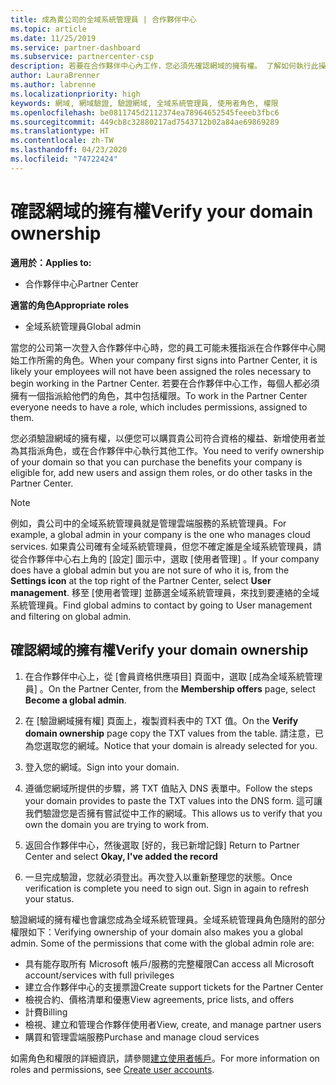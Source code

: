 ```yaml
---
title: 成為貴公司的全域系統管理員 | 合作夥伴中心
ms.topic: article
ms.date: 11/25/2019
ms.service: partner-dashboard
ms.subservice: partnercenter-csp
description: 若要在合作夥伴中心內工作，您必須先確認網域的擁有權。 了解如何執行此操作，以及如何成為可新增使用者的全域管理員。
author: LauraBrenner
ms.author: labrenne
ms.localizationpriority: high
keywords: 網域, 網域驗證, 驗證網域, 全域系統管理員, 使用者角色, 權限
ms.openlocfilehash: be0811745d2112374ea78964652545feeeb3fbc6
ms.sourcegitcommit: 449cb8c32880217ad7543712b02a84ae69869289
ms.translationtype: HT
ms.contentlocale: zh-TW
ms.lasthandoff: 04/23/2020
ms.locfileid: "74722424"
---
```

# <a name="verify-your-domain-ownership"></a><span data-ttu-id="12f82-105">確認網域的擁有權</span><span class="sxs-lookup"><span data-stu-id="12f82-105">Verify your domain ownership</span></span>

<span data-ttu-id="12f82-106">**適用於：**</span><span class="sxs-lookup"><span data-stu-id="12f82-106">**Applies to:**</span></span>

- <span data-ttu-id="12f82-107">合作夥伴中心</span><span class="sxs-lookup"><span data-stu-id="12f82-107">Partner Center</span></span>

<span data-ttu-id="12f82-108">**適當的角色**</span><span class="sxs-lookup"><span data-stu-id="12f82-108">**Appropriate roles**</span></span>

- <span data-ttu-id="12f82-109">全域系統管理員</span><span class="sxs-lookup"><span data-stu-id="12f82-109">Global admin</span></span>

<span data-ttu-id="12f82-110">當您的公司第一次登入合作夥伴中心時，您的員工可能未獲指派在合作夥伴中心開始工作所需的角色。</span><span class="sxs-lookup"><span data-stu-id="12f82-110">When your company first signs into Partner Center, it is likely your employees will not have been assigned the roles necessary to begin working in the Partner Center.</span></span> <span data-ttu-id="12f82-111">若要在合作夥伴中心工作，每個人都必須擁有一個指派給他們的角色，其中包括權限。</span><span class="sxs-lookup"><span data-stu-id="12f82-111">To work in the Partner Center everyone needs to have a role, which includes permissions, assigned to them.</span></span>  

<span data-ttu-id="12f82-112">您必須驗證網域的擁有權，以便您可以購買貴公司符合資格的權益、新增使用者並為其指派角色，或在合作夥伴中心執行其他工作。</span><span class="sxs-lookup"><span data-stu-id="12f82-112">You need to verify ownership of your domain so that you can purchase the benefits your company is eligible for, add new users and assign them roles, or do other tasks in the Partner Center.</span></span> 

>[!Note]
><span data-ttu-id="12f82-113">例如，貴公司中的全域系統管理員就是管理雲端服務的系統管理員。</span><span class="sxs-lookup"><span data-stu-id="12f82-113">For example, a global admin in your company is the one who manages cloud services.</span></span> <span data-ttu-id="12f82-114">如果貴公司確有全域系統管理員，但您不確定誰是全域系統管理員，請從合作夥伴中心右上角的 [設定]  圖示中，選取 [使用者管理]  。</span><span class="sxs-lookup"><span data-stu-id="12f82-114">If your company does have a global admin but you are not sure of who it is, from the **Settings icon** at the top right of the Partner Center, select **User management**.</span></span> <span data-ttu-id="12f82-115">移至 [使用者管理] 並篩選全域系統管理員，來找到要連絡的全域系統管理員。</span><span class="sxs-lookup"><span data-stu-id="12f82-115">Find global admins to contact by going to User management and filtering on global admin.</span></span>

## <a name="verify-your-domain-ownership"></a><span data-ttu-id="12f82-116">確認網域的擁有權</span><span class="sxs-lookup"><span data-stu-id="12f82-116">Verify your domain ownership</span></span>

1. <span data-ttu-id="12f82-117">在合作夥伴中心上，從 [會員資格供應項目]  頁面中，選取 [成為全域系統管理員]  。</span><span class="sxs-lookup"><span data-stu-id="12f82-117">On the Partner Center, from the **Membership offers** page, select **Become a global admin**.</span></span> 

2. <span data-ttu-id="12f82-118">在 [驗證網域擁有權]  頁面上，複製資料表中的 TXT 值。</span><span class="sxs-lookup"><span data-stu-id="12f82-118">On the **Verify domain ownership** page copy the TXT values from the table.</span></span> <span data-ttu-id="12f82-119">請注意，已為您選取您的網域。</span><span class="sxs-lookup"><span data-stu-id="12f82-119">Notice that your domain is already selected for you.</span></span>

3. <span data-ttu-id="12f82-120">登入您的網域。</span><span class="sxs-lookup"><span data-stu-id="12f82-120">Sign into your domain.</span></span> 

4. <span data-ttu-id="12f82-121">遵循您網域所提供的步驟，將 TXT 值貼入 DNS 表單中。</span><span class="sxs-lookup"><span data-stu-id="12f82-121">Follow the steps your domain provides to paste the TXT values into the DNS form.</span></span>  <span data-ttu-id="12f82-122">這可讓我們驗證您是否擁有嘗試從中工作的網域。</span><span class="sxs-lookup"><span data-stu-id="12f82-122">This allows us to verify that you own the domain you are trying to work from.</span></span>

5. <span data-ttu-id="12f82-123">返回合作夥伴中心，然後選取 [好的，我已新增記錄] </span><span class="sxs-lookup"><span data-stu-id="12f82-123">Return to Partner Center and select **Okay, I've added the record**</span></span>

6. <span data-ttu-id="12f82-124">一旦完成驗證，您就必須登出。再次登入以重新整理您的狀態。</span><span class="sxs-lookup"><span data-stu-id="12f82-124">Once verification is complete you need to sign out. Sign in again to refresh your status.</span></span> 

<span data-ttu-id="12f82-125">驗證網域的擁有權也會讓您成為全域系統管理員。全域系統管理員角色隨附的部分權限如下：</span><span class="sxs-lookup"><span data-stu-id="12f82-125">Verifying ownership of your domain also makes you a global admin. Some of the permissions that come with the global admin role are:</span></span>

- <span data-ttu-id="12f82-126">具有能存取所有 Microsoft 帳戶/服務的完整權限</span><span class="sxs-lookup"><span data-stu-id="12f82-126">Can access all Microsoft account/services with full privileges</span></span> 
- <span data-ttu-id="12f82-127">建立合作夥伴中心的支援票證</span><span class="sxs-lookup"><span data-stu-id="12f82-127">Create support tickets for the Partner Center</span></span>
- <span data-ttu-id="12f82-128">檢視合約、價格清單和優惠</span><span class="sxs-lookup"><span data-stu-id="12f82-128">View agreements, price lists, and offers</span></span>
- <span data-ttu-id="12f82-129">計費</span><span class="sxs-lookup"><span data-stu-id="12f82-129">Billing</span></span>
- <span data-ttu-id="12f82-130">檢視、建立和管理合作夥伴使用者</span><span class="sxs-lookup"><span data-stu-id="12f82-130">View, create, and manage partner users</span></span>
- <span data-ttu-id="12f82-131">購買和管理雲端服務</span><span class="sxs-lookup"><span data-stu-id="12f82-131">Purchase and manage cloud services</span></span>

<span data-ttu-id="12f82-132">如需角色和權限的詳細資訊，請參閱[建立使用者帳戶](create-user-accounts-and-set-permissions.md)。</span><span class="sxs-lookup"><span data-stu-id="12f82-132">For more information on roles and permissions, see [Create user accounts](create-user-accounts-and-set-permissions.md).</span></span> 